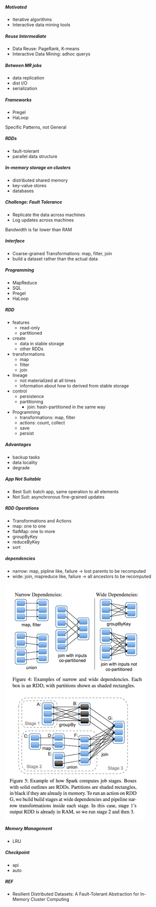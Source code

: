 
##### Motivated
   * Iterative algorithms
   * Interactive data mining tools

##### Reuse Intermediate
   * Data Reuse: PageRank, K-means
   * Interactive Data Mining: adhoc querys

##### Between MR jobs
   * data replication
   * dist I/O
   * serialization

##### Frameworks
   * Pregel
   * HaLoop

Specific Patterns, not General

##### RDDs
   * fault-tolerant
   * parallel data structure

##### In-memory storage on clusters
   * distributed shared memory
   * key-value stores
   * databases

##### Challenge: Fault Tolerance
   * Replicate the data across machines
   * Log updates across machines

Bandwidth is far lower than RAM

##### Interface
   * Coarse-grained Transformations: map, filter, join
   * build a dataset rather than the actual data

##### Programming
   * MapReduce
   * SQL
   * Pregel
   * HaLoop

##### RDD
   * features
      * read-only
      * partitioned
   * create
      * data in stable storage
      * other RDDs
   * transformations
      * map
      * filter
      * join
   * lineage
      * not materialized at all times
      * information about how to derived from stable storage
   * control
      * persistence
      * partitioning
         * join: hash-partitioned in the same way
   * Programming
      * transformations: map, filter
      * actions: count, collect
      * save
      * persist

##### Advantages
   * backup tasks
   * data locality
   * degrade

##### App Not Suitable
   * Best Suit: batch app, same operation to all elements
   * Not Suit: asynchronous fine-grained updates


##### RDD Operations
   * Transformations and Actions
   * map: one to one
   * flatMap: one to more
   * groupByKey
   * reduceByKey
   * sort

##### dependencies
   * narrow: map, pipline like, failure -> lost parents to be recomputed
   * wide: join, mapreduce like, failure -> all ancestors to be recomputed

![Local Image](../gitbook/images/RDD/1.png)<br>
![Local Image](../gitbook/images/RDD/2.png)<br>

##### Memory Management
   * LRU

##### Checkpoint
   * api
   * auto

##### REF
   * Resilient Distributed Datasets: A Fault-Tolerant Abstraction for
In-Memory Cluster Computing<br>

